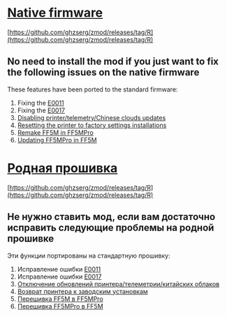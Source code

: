# [Native firmware](https://github.com/ghzserg/zmod/releases/tag/R) 
[https://github.com/ghzserg/zmod/releases/tag/R](https://github.com/ghzserg/zmod/releases/tag/R)

## No need to install the mod if you just want to fix the following issues on the native firmware

These features have been ported to the standard firmware:
1. Fixing the [E0011](https://github.com/ghzserg/zmod/wiki/Macros_en#fix_e0011)
2. Fixing the [E0017](https://github.com/ghzserg/zmod/wiki/Macros_en#fix_e0017)
3. [Disabling printer/telemetry/Chinese clouds updates](https://github.com/ghzserg/zmod/wiki/Macros_en#china_cloud)
4. [Resetting the printer to factory settings installations](https://github.com/ghzserg/zmod/wiki/Setup_en#restoring-printer-to-factory-settings-required-for-mod-installation)
5. [Remake FF5M in FF5MPro](https://github.com/ghzserg/zmod/tree/main/%D0%A0%D0%BE%D0%B4%D0%BD%D0%B0%D1%8F_%D0%BF%D1%80%D0%BE%D1%88%D0%B8%D0%B2%D0%BA%D0%B0/5m2Pro)
6. [Updating FF5MPro in FF5M](https://github.com/ghzserg/zmod/tree/main/%D0%A0%D0%BE%D0%B4%D0%BD%D0%B0%D1%8F_%D0%BF%D1%80%D0%BE%D1%88%D0%B8%D0%B2%D0%BA%D0%B0/Pro25M)

# [Родная прошивка](https://github.com/ghzserg/zmod/releases/tag/R)
[https://github.com/ghzserg/zmod/releases/tag/R](https://github.com/ghzserg/zmod/releases/tag/R)

## Не нужно ставить мод, если вам достаточно исправить следующие проблемы на родной прошивке

Эти функции портированы на стандартную прошивку:
1. Исправление ошибки [E0011](https://github.com/ghzserg/zmod/wiki/Macros#fix_e0011)
2. Исправление ошибки [E0017](https://github.com/ghzserg/zmod/wiki/Macros#fix_e0017)
3. [Отключение обновлений принтера/телеметрии/китайских облаков](https://github.com/ghzserg/zmod/wiki/Macros#china_cloud)
4. [Возврат принтера к заводским установкам](https://github.com/ghzserg/zmod/wiki/Setup#%D0%B2%D0%BE%D0%B7%D0%B2%D1%80%D0%B0%D1%82-%D0%BF%D1%80%D0%B8%D0%BD%D1%82%D0%B5%D1%80%D0%B0-%D0%BA-%D0%B7%D0%B0%D0%B2%D0%BE%D0%B4%D1%81%D0%BA%D0%B8%D0%BC-%D1%83%D1%81%D1%82%D0%B0%D0%BD%D0%BE%D0%B2%D0%BA%D0%B0%D0%BC-%D0%BD%D0%B5%D0%BE%D0%B1%D1%85%D0%BE%D0%B4%D0%B8%D0%BC%D0%BE-%D0%B4%D0%BB%D1%8F-%D1%83%D1%81%D1%82%D0%B0%D0%BD%D0%BE%D0%B2%D0%BA%D0%B8-%D0%BC%D0%BE%D0%B4%D0%B0)
5. [Перешивка FF5M в FF5MPro](https://github.com/ghzserg/zmod/tree/main/%D0%A0%D0%BE%D0%B4%D0%BD%D0%B0%D1%8F_%D0%BF%D1%80%D0%BE%D1%88%D0%B8%D0%B2%D0%BA%D0%B0/5m2Pro)
6. [Перешивка FF5MPro в FF5M](https://github.com/ghzserg/zmod/tree/main/%D0%A0%D0%BE%D0%B4%D0%BD%D0%B0%D1%8F_%D0%BF%D1%80%D0%BE%D1%88%D0%B8%D0%B2%D0%BA%D0%B0/Pro25M)
